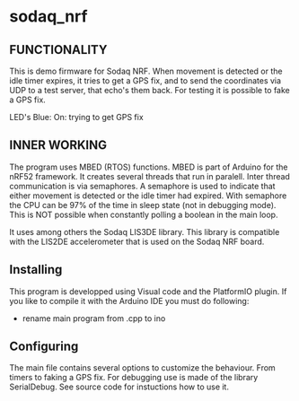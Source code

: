 # sodaq_nrf
## FUNCTIONALITY
This is demo firmware for Sodaq NRF.
When movement is detected or the idle timer expires, it tries to get a GPS fix, and to
send the coordinates via UDP to a test server, that echo's them back.
For testing it is possible to fake a GPS fix.

LED's
Blue: On: trying to get GPS fix

## INNER WORKING
The program uses MBED (RTOS) functions. MBED is part of Arduino for the nRF52 framework.
It creates several threads that run in paralell. Inter thread communication is via semaphores.
A semaphore is used to indicate that either movement is detected or the idle timer had expired. With semaphore the CPU can be 97% of the time in sleep state (not in debugging mode). This is NOT possible when constantly polling a boolean in the main loop.

It uses among others the Sodaq LIS3DE library. This library is compatible with the LIS2DE accelerometer that is used on the Sodaq NRF board.

## Installing
This program is developped using Visual code and the PlatformIO plugin. If you like to compile it with the Arduino IDE you must do following:
* rename main program from .cpp to ino

## Configuring
The main file contains several options to customize the behaviour. From timers to faking a GPS fix.
For debugging use is made of the library SerialDebug. See source code for instuctions how to use it.
